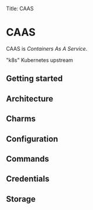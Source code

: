 Title: CAAS

# CAAS

CAAS is *Containers As A Service*.

"k8s"
Kubernetes upstream

## Getting started


## Architecture


## Charms


## Configuration


## Commands


## Credentials


## Storage
